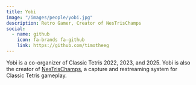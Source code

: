 ```yaml
---
title: Yobi
image: "/images/people/yobi.jpg"
description: Retro Gamer, Creator of NesTrisChamps
social:
  - name: github
    icon: fa-brands fa-github
    link: https://github.com/timotheeg
---
```


Yobi is a co-organizer of Classic Tetris 2022, 2023, and 2025. Yobi is also the creator of [NesTrisChamps](https://nestrischamps.io), a capture and restreaming system for Classic Tetris gameplay.
